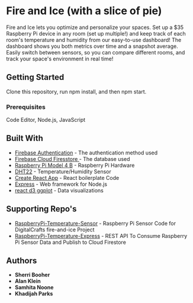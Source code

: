 # Fire and Ice (with a slice of pie)

Fire and Ice lets you optimize and personalize your spaces. Set up a \$35 Raspberry Pi device in any room (set up multiple!) and keep track of each room's temperature and humidity from our easy-to-use dashboard! The dashboard shows you both metrics over time and a snapshot average. Easily switch between sensors, so you can compare different rooms, and track your space's environment in real time!

## Getting Started

Clone this repository, run npm install, and then npm start.

### Prerequisites

Code Editor, Node.js, JavaScript

## Built With

- [Firebase Authentication](https://firebase.google.com/products/auth/) - The authentication method used
- [Firebase Cloud Firesstore ](https://firebase.google.com/products/firestore/) - The database used
- [Raspberry Pi Model 4 B](https://www.raspberrypi.org/products/raspberry-pi-4-model-b/) - Raspberry Pi Hardware
- [DHT22](https://smile.amazon.com/gp/product/B07H2RP26F/ref=ppx_yo_dt_b_asin_title_o02_s00?ie=UTF8&psc=1) - Temperature/Humidity Sensor
- [Create React App](https://github.com/facebook/create-react-app) - React boilerplate Code
- [Express](https://expressjs.com/) - Web framework for Node.js
- [react d3 ggplot](https://www.npmjs.com/package/react-d3-ggplot) - Data visualizations

## Supporting Repo's

- [RaspberryPi-Temperature-Sensor](https://github.com/alankleindev/RaspberryPi-Temperature-Sensor) - Raspberry Pi Sensor Code for DigitalCrafts fire-and-ice Project
- [RaspberryPi-Temperature-Express](https://github.com/alankleindev/RaspberryPi-Temperature-Express) - REST API To Consume Raspberry Pi Sensor Data and Publish to Cloud Firestore

## Authors

- **Sherri Booher**
- **Alan Klein**
- **Samhita Noone**
- **Khadijah Parks**
